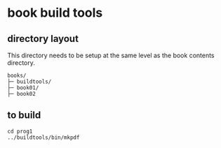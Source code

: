 # book build tools

## directory layout

This directory needs to be setup at the same level as the book contents
directory.

```
books/
├─ buildtools/
├─ book01/
├─ book02
```

## to build

```
cd prog1
../buildtools/bin/mkpdf
```

